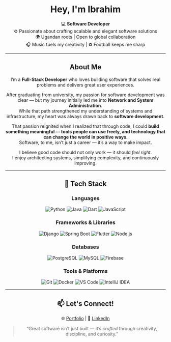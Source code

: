 <div align="center">

# Hey, I'm Ibrahim  

💻 **Software Developer**  
⚙️ Passionate about crafting scalable and elegant software solutions  
🌍 Ugandan roots | Open to global collaboration  
🎧 Music fuels my creativity |  ⚽ Football keeps me sharp

---

## About Me  
I’m a **Full-Stack Developer** who loves building software that solves real problems and delivers great user experiences.  

After graduating from university, my passion for software development was clear — but my journey initially led me into **Network and System Administration**.  
While that path strengthened my understanding of systems and infrastructure, my heart was always drawn back to **software development**.  

That passion reignited when I realized that through code, I could **build something meaningful — tools people can use freely, and technology that can change the world in positive ways**.  
Software, to me, isn’t just a career — it’s a way to make impact.  

I believe good code should not only work — it should *feel right*.  
I enjoy architecting systems, simplifying complexity, and continuously improving.  

---

## 🧠 Tech Stack

### Languages  
![Python](https://img.shields.io/badge/Python-3776AB?style=for-the-badge&logo=python&logoColor=white)
![Java](https://img.shields.io/badge/Java-ED8B00?style=for-the-badge&logo=openjdk&logoColor=white)
![Dart](https://img.shields.io/badge/Dart-0175C2?style=for-the-badge&logo=dart&logoColor=white)
![JavaScript](https://img.shields.io/badge/JavaScript-F7DF1E?style=for-the-badge&logo=javascript&logoColor=black)

### Frameworks & Libraries  
![Django](https://img.shields.io/badge/Django-092E20?style=for-the-badge&logo=django&logoColor=white)
![Spring Boot](https://img.shields.io/badge/Spring%20Boot-6DB33F?style=for-the-badge&logo=springboot&logoColor=white)
![Flutter](https://img.shields.io/badge/Flutter-02569B?style=for-the-badge&logo=flutter&logoColor=white)
![Node.js](https://img.shields.io/badge/Node.js-339933?style=for-the-badge&logo=nodedotjs&logoColor=white)

### Databases  
![PostgreSQL](https://img.shields.io/badge/PostgreSQL-316192?style=for-the-badge&logo=postgresql&logoColor=white)
![MySQL](https://img.shields.io/badge/MySQL-005C84?style=for-the-badge&logo=mysql&logoColor=white)
![Firebase](https://img.shields.io/badge/Firebase-039BE5?style=for-the-badge&logo=firebase&logoColor=white)

### Tools & Platforms  
![Git](https://img.shields.io/badge/Git-F05032?style=for-the-badge&logo=git&logoColor=white)
![Docker](https://img.shields.io/badge/Docker-2496ED?style=for-the-badge&logo=docker&logoColor=white)
![VS Code](https://img.shields.io/badge/VS%20Code-0078D4?style=for-the-badge&logo=visualstudiocode&logoColor=white)
![IntelliJ IDEA](https://img.shields.io/badge/IntelliJ_IDEA-000000?style=for-the-badge&logo=intellijidea&logoColor=white)

---

## 📫 Let's Connect!  
🌐 [Portfolio](https://ibrahim-kiri.vercel.app/) | 💼 [LinkedIn](https://www.linkedin.com/in/kiri-ibrahim/)

> “Great software isn’t just built — it’s *crafted* through creativity, discipline, and curiosity.”

</div>
